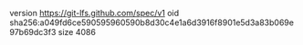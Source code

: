 version https://git-lfs.github.com/spec/v1
oid sha256:a049fd6ce590595960590b8d30c4e1a6d3916f8901e5d3a83b069e97b69dc3f3
size 4086
